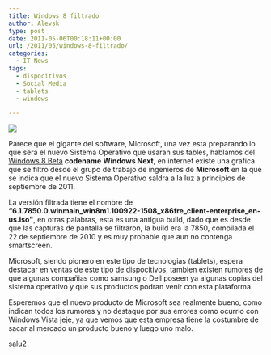 ```yaml
---
title: Windows 8 filtrado
author: Alevsk
type: post
date: 2011-05-06T00:18:11+00:00
url: /2011/05/windows-8-filtrado/
categories:
  - IT News
tags:
  - dispocitivos
  - Social Media
  - tablets
  - windows

---
```

[![](/images/tablet_windows.jpg)](http://www.alevsk.com/2011/05/windows-8-filtrado/tablet_windows/)

Parece que el gigante del software, Microsoft, una vez esta preparando lo que sera el nuevo Sistema Operativo que usaran sus tables, hablamos del [Windows 8 Beta][1] **codename** **Windows Next**, en internet existe una grafica que se filtro desde el grupo de trabajo de ingenieros de **Microsoft** en la que se indica que el nuevo Sistema Operativo saldra a la luz a principios de septiembre de 2011.

La versión filtrada tiene el nombre de **“6.1.7850.0.winmain\_win8m1.100922-1508\_x86fre\_client-enterprise\_en-us.iso"**, en otras palabras, esta es una antigua build, dado que es desde que las capturas de pantalla se filtraron, la build era la 7850, compilada el 22 de septiembre de 2010 y es muy probable que aun no contenga smartscreen.

Microsoft, siendo pionero en este tipo de tecnologias (tablets), espera destacar en ventas de este tipo de dispocitivos, tambien existen rumores de que algunas compañias como samsung o Dell poseen ya algunas copias del sistema operativo y que sus productos podran venir con esta plataforma.

Esperemos que el nuevo producto de Microsoft sea realmente bueno, como indican todos los rumores y no destaque por sus errores como ocurrio con Windows Vista jeje, ya que vemos que esta empresa tiene la costumbre de sacar al mercado un producto bueno y luego uno malo.

salu2

 [1]: http://elgeek.us/windows-8-beta-para-tablet-en-septiembre/